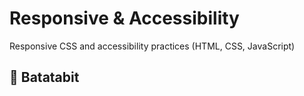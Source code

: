 # Responsive & Accessibility

Responsive CSS and accessibility practices (HTML, CSS, JavaScript)

## 📌 Batatabit 

